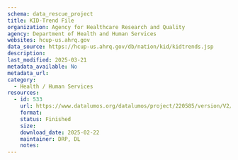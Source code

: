 ```yaml
---
schema: data_rescue_project 
title: KID-Trend File
organization: Agency for Healthcare Research and Quality
agency: Department of Health and Human Services
websites: hcup-us.ahrq.gov
data_source: https://hcup-us.ahrq.gov/db/nation/kid/kidtrends.jsp
description: 
last_modified: 2025-03-21
metadata_available: No
metadata_url: 
category:
  - Health / Human Services
resources:
  - id: 533
    url: https://www.datalumos.org/datalumos/project/220585/version/V2/view
    format: 
    status: Finished
    size: 
    download_date: 2025-02-22
    maintainer: DRP, DL
    notes: 
---
```

